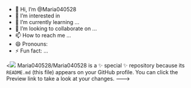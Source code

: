 - 👋 Hi, I’m @Maria040528
- 👀 I’m interested in 
- 🌱 I’m currently learning ...
- 💞️ I’m looking to collaborate on ...
- 📫 How to reach me ...
- 😄 Pronouns: 
- ⚡ Fun fact: ...

<![](https://media.tenor.com/Jx30tRnzLrkAAAAM/malfoy-tom.gif)
Maria040528/Maria040528 is a ✨ special ✨ repository because its `README.md` (this file) appears on your GitHub profile.
You can click the Preview link to take a look at your changes.
--->
